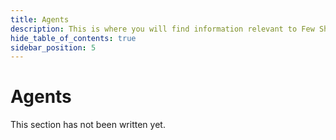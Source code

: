 ```yaml
---
title: Agents
description: This is where you will find information relevant to Few Shots.
hide_table_of_contents: true
sidebar_position: 5
---
```


# Agents

This section has not been written yet.
